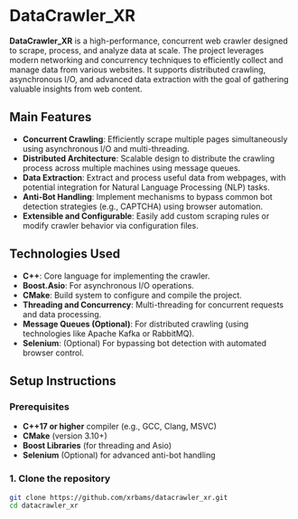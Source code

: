 # DataCrawler_XR

**DataCrawler_XR** is a high-performance, concurrent web crawler designed to scrape, process, and analyze data at scale. The project leverages modern networking and concurrency techniques to efficiently collect and manage data from various websites. It supports distributed crawling, asynchronous I/O, and advanced data extraction with the goal of gathering valuable insights from web content.

## Main Features

- **Concurrent Crawling**: Efficiently scrape multiple pages simultaneously using asynchronous I/O and multi-threading.
- **Distributed Architecture**: Scalable design to distribute the crawling process across multiple machines using message queues.
- **Data Extraction**: Extract and process useful data from webpages, with potential integration for Natural Language Processing (NLP) tasks.
- **Anti-Bot Handling**: Implement mechanisms to bypass common bot detection strategies (e.g., CAPTCHA) using browser automation.
- **Extensible and Configurable**: Easily add custom scraping rules or modify crawler behavior via configuration files.

## Technologies Used

- **C++**: Core language for implementing the crawler.
- **Boost.Asio**: For asynchronous I/O operations.
- **CMake**: Build system to configure and compile the project.
- **Threading and Concurrency**: Multi-threading for concurrent requests and data processing.
- **Message Queues (Optional)**: For distributed crawling (using technologies like Apache Kafka or RabbitMQ).
- **Selenium**: (Optional) For bypassing bot detection with automated browser control.

## Setup Instructions

### Prerequisites

- **C++17 or higher** compiler (e.g., GCC, Clang, MSVC)
- **CMake** (version 3.10+)
- **Boost Libraries** (for threading and Asio)
- **Selenium** (Optional) for advanced anti-bot handling

### 1. Clone the repository

```bash
git clone https://github.com/xrbams/datacrawler_xr.git
cd datacrawler_xr
